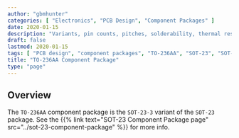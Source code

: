 ```yaml
---
author: "gbmhunter"
categories: [ "Electronics", "PCB Design", "Component Packages" ]
date: 2020-01-15
description: "Variants, pin counts, pitches, solderability, thermal resistances, dimensions, land patterns, 3D models and more info for the TO-236AA component package."
draft: false
lastmod: 2020-01-15
tags: [ "PCB design", "component packages", "TO-236AA", "SOT-23", "SOT-23-3" ]
title: "TO-236AA Component Package"
type: "page"
---
```


## Overview

The `TO-236AA` component package is the `SOT-23-3` variant of the `SOT-23` package. See the {{% link text="SOT-23 Component Package page" src="../sot-23-component-package" %}} for more info.
